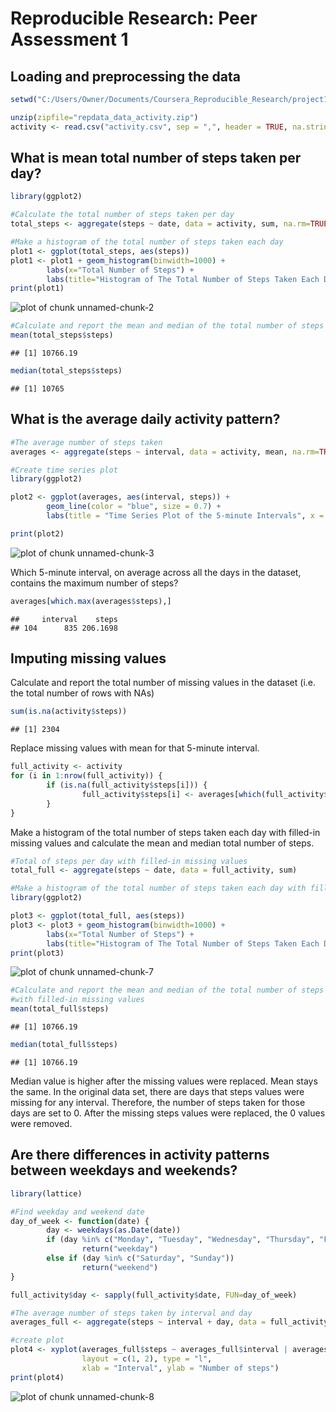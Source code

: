 # Reproducible Research: Peer Assessment 1

## Loading and preprocessing the data


```r
setwd("C:/Users/Owner/Documents/Coursera_Reproducible_Research/project1")

unzip(zipfile="repdata_data_activity.zip")
activity <- read.csv("activity.csv", sep = ",", header = TRUE, na.strings ="NA", stringsAsFactors = FALSE)
```

## What is mean total number of steps taken per day?


```r
library(ggplot2)

#Calculate the total number of steps taken per day
total_steps <- aggregate(steps ~ date, data = activity, sum, na.rm=TRUE)

#Make a histogram of the total number of steps taken each day
plot1 <- ggplot(total_steps, aes(steps))
plot1 <- plot1 + geom_histogram(binwidth=1000) + 
        labs(x="Total Number of Steps") +
        labs(title="Histogram of The Total Number of Steps Taken Each Day")
print(plot1)
```

![plot of chunk unnamed-chunk-2](figure/unnamed-chunk-2-1.png) 

```r
#Calculate and report the mean and median of the total number of steps taken per day
mean(total_steps$steps)
```

```
## [1] 10766.19
```

```r
median(total_steps$steps)
```

```
## [1] 10765
```

## What is the average daily activity pattern?


```r
#The average number of steps taken
averages <- aggregate(steps ~ interval, data = activity, mean, na.rm=TRUE)

#Create time series plot
library(ggplot2)

plot2 <- ggplot(averages, aes(interval, steps)) + 
        geom_line(color = "blue", size = 0.7) + 
        labs(title = "Time Series Plot of the 5-minute Intervals", x = "5-minute intervals", y = "Average Number of Steps Taken")

print(plot2)
```

![plot of chunk unnamed-chunk-3](figure/unnamed-chunk-3-1.png) 

Which 5-minute interval, on average across all the days in the dataset, contains the maximum number of steps?


```r
averages[which.max(averages$steps),]
```

```
##     interval    steps
## 104      835 206.1698
```

## Imputing missing values

Calculate and report the total number of missing values in the dataset (i.e. the total number of rows with NAs)


```r
sum(is.na(activity$steps))
```

```
## [1] 2304
```

Replace missing values with mean for that 5-minute interval. 


```r
full_activity <- activity
for (i in 1:nrow(full_activity)) {
        if (is.na(full_activity$steps[i])) {
                full_activity$steps[i] <- averages[which(full_activity$interval[i] == averages$interval), ]$steps
        }
}
```

Make a histogram of the total number of steps taken each day with filled-in missing values and calculate the mean and median total number of steps.


```r
#Total of steps per day with filled-in missing values
total_full <- aggregate(steps ~ date, data = full_activity, sum)

#Make a histogram of the total number of steps taken each day with filled-in missing values
library(ggplot2)

plot3 <- ggplot(total_full, aes(steps))
plot3 <- plot3 + geom_histogram(binwidth=1000) + 
        labs(x="Total Number of Steps") +
        labs(title="Histogram of The Total Number of Steps Taken Each Day With Filled-in Missing Values")
print(plot3)
```

![plot of chunk unnamed-chunk-7](figure/unnamed-chunk-7-1.png) 

```r
#Calculate and report the mean and median of the total number of steps taken per day
#with filled-in missing values
mean(total_full$steps)
```

```
## [1] 10766.19
```

```r
median(total_full$steps)
```

```
## [1] 10766.19
```

Median value is higher after the missing values were replaced.  Mean stays the same.  In the original data set, there are days that steps values were missing for any interval.  Therefore, the number of steps taken for those days are set to 0.  After the missing steps values were replaced, the 0 values were removed.

## Are there differences in activity patterns between weekdays and weekends?


```r
library(lattice)

#Find weekday and weekend date
day_of_week <- function(date) {
        day <- weekdays(as.Date(date))
        if (day %in% c("Monday", "Tuesday", "Wednesday", "Thursday", "Friday"))
                return("weekday")
        else if (day %in% c("Saturday", "Sunday"))
                return("weekend")
}

full_activity$day <- sapply(full_activity$date, FUN=day_of_week)

#The average number of steps taken by interval and day
averages_full <- aggregate(steps ~ interval + day, data = full_activity, mean)

#create plot
plot4 <- xyplot(averages_full$steps ~ averages_full$interval | averages_full$day, 
                layout = c(1, 2), type = "l", 
                xlab = "Interval", ylab = "Number of steps")
print(plot4)
```

![plot of chunk unnamed-chunk-8](figure/unnamed-chunk-8-1.png) 
